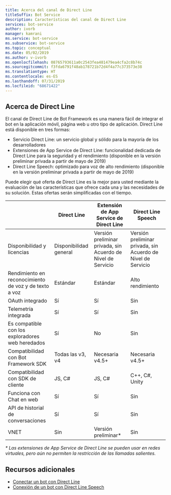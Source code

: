 ```yaml
---
title: Acerca del canal de Direct Line
titleSuffix: Bot Service
description: Características del canal de Direct Line
services: bot-service
author: ivorb
manager: kamrani
ms.service: bot-service
ms.subservice: bot-service
ms.topic: conceptual
ms.date: 05/02/2019
ms.author: v-ivorb
ms.openlocfilehash: 08765793611a0c2543fea481479ea4cfa2c8b74c
ms.sourcegitcommit: f3fda6791f48ab178721b72d4f4a77c373573e38
ms.translationtype: HT
ms.contentlocale: es-ES
ms.lasthandoff: 07/31/2019
ms.locfileid: "68671422"
---
```

## <a name="about-direct-line"></a>Acerca de Direct Line

El canal de Direct Line de Bot Framework es una manera fácil de integrar el bot en la aplicación móvil, página web u otro tipo de aplicación.
Direct Line está disponible en tres formas:
- Servicio Direct Line: un servicio global y sólido para la mayoría de los desarrolladores
- Extensiones de App Service de Direct Line: funcionalidad dedicada de Direct Line para la seguridad y el rendimiento (disponible en la versión preliminar privada a partir de mayo de 2019)
- Direct Line Speech: optimizado para voz de alto rendimiento (disponible en la versión preliminar privada a partir de mayo de 2019)

Puede elegir qué oferta de Direct Line es la mejor para usted mediante la evaluación de las características que ofrece cada una y las necesidades de su solución. Estas ofertas serán simplificadas con el tiempo.

|                            | Direct Line | Extensión de App Service de Direct Line | Direct Line Speech |
|----------------------------|-------------|-----------------------------------|--------------------|
| Disponibilidad y licencias    | Disponibilidad general | Versión preliminar privada, sin Acuerdo de Nivel de Servicio  | Versión preliminar privada, sin Acuerdo de Nivel de Servicio |
| Rendimiento en reconocimiento de voz y de texto a voz | Estándar | Estándar | Alto rendimiento |
| OAuth integrado           | Sí | Sí | Sin |
| Telemetría integrada       | Sí | Sí | Sin |
| Es compatible con los exploradores web heredados | Sí | No | Sin |
| Compatibilidad con Bot Framework SDK | Todas las v3, v4 | Necesaria v4.5+ | Necesaria v4.5+ |
| Compatibilidad con SDK de cliente    | JS, C# | JS, C# | C++, C#, Unity |
| Funciona con Chat en web  | Sí | Sí | Sin|
| API de historial de conversaciones | Sí | Sí| Sin|
| VNET | Sin | Versión preliminar* | Sin |

_* Las extensiones de App Service de Direct Line se pueden usar en redes virtuales, pero aún no permiten la restricción de las llamadas salientes._

## <a name="addtional-resources"></a>Recursos adicionales
- [Conectar un bot con Direct Line](bot-service-channel-connect-directline.md)
- [Conexión de un bot con Direct Line Speech](bot-service-channel-connect-directlinespeech.md)
